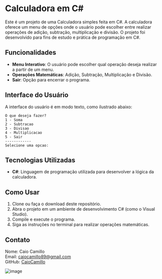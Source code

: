 # Calculadora em C#
Este é um projeto de uma Calculadora simples feita em C#. A calculadora oferece um menu de opções onde o usuário pode escolher entre realizar operações de adição, subtração, multiplicação e divisão. O projeto foi desenvolvido para fins de estudo e prática de programação em C#.
## Funcionalidades
- **Menu Interativo**: O usuário pode escolher qual operação deseja realizar a partir de um menu.
- **Operações Matemáticas**: Adição, Subtração, Multiplicação e Divisão.
- **Sair**: Opção para encerrar o programa.
## Interface do Usuário
A interface do usuário é em modo texto, como ilustrado abaixo:

```plaintext
O que deseja fazer?
1 - Soma
2 - Subtracao
3 - Divisao
4 - Multiplicacao
5 - Sair
------------
Selecione uma opcao:
```

## Tecnologias Utilizadas
- **C#**: Linguagem de programação utilizada para desenvolver a lógica da calculadora.
## Como Usar
1. Clone ou faça o download deste repositório.
2. Abra o projeto em um ambiente de desenvolvimento C# (como o Visual Studio).
3. Compile e execute o programa.
4. Siga as instruções no terminal para realizar operações matemáticas.
## Contato
Nome: Caio Camillo  
Email: caiocamillo89@gmail.com  
GitHub: [CaioCamillo](https://github.com/CaioCamillo)

![image](https://github.com/user-attachments/assets/f65c48de-a506-4ea2-963d-93ae9ee6bc47)



